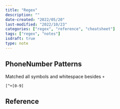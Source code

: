 ```yaml
---
title: "Regex"
description: ""
date-created: "2022/05/20"
last-modified: "2022/10/23"
categories: ["regex", "reference", "cheatsheet"]
tags: ["regex", "notes"]
isdraft: true
type: note
---
```


## PhoneNumber Patterns

Matched all symbols and whitespace besides `+`

```regex
[^+[0-9]
```

## Reference
